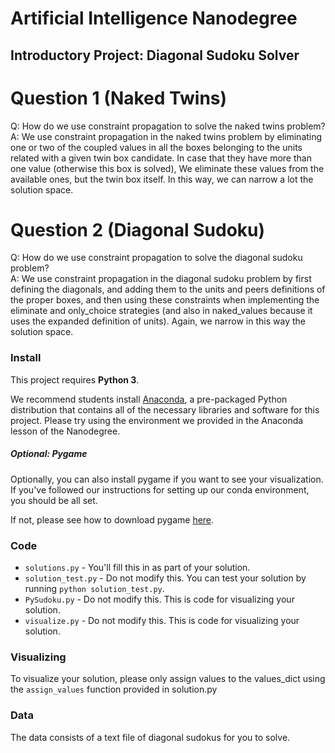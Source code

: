 # Artificial Intelligence Nanodegree
## Introductory Project: Diagonal Sudoku Solver

# Question 1 (Naked Twins)
Q: How do we use constraint propagation to solve the naked twins problem?  
A: We use constraint propagation in the naked twins problem by eliminating one or two of the coupled values in all the boxes belonging to the units related with a given twin box candidate. In case that they have more than one value (otherwise this box is solved), We eliminate these values from the available ones, but the twin box itself. In this way, we can narrow a lot the solution space.

# Question 2 (Diagonal Sudoku)
Q: How do we use constraint propagation to solve the diagonal sudoku problem?  
A: We use constraint propagation in the diagonal sudoku problem by first defining the diagonals, and adding them to the units and peers definitions of the proper boxes, and then using these constraints when implementing the eliminate and only_choice strategies (and also in naked_values because it uses the expanded definition of units). Again, we narrow in this way the solution space.

### Install

This project requires **Python 3**.

We recommend students install [Anaconda](https://www.continuum.io/downloads), a pre-packaged Python distribution that contains all of the necessary libraries and software for this project. 
Please try using the environment we provided in the Anaconda lesson of the Nanodegree.

##### Optional: Pygame

Optionally, you can also install pygame if you want to see your visualization. If you've followed our instructions for setting up our conda environment, you should be all set.

If not, please see how to download pygame [here](http://www.pygame.org/download.shtml).

### Code

* `solutions.py` - You'll fill this in as part of your solution.
* `solution_test.py` - Do not modify this. You can test your solution by running `python solution_test.py`.
* `PySudoku.py` - Do not modify this. This is code for visualizing your solution.
* `visualize.py` - Do not modify this. This is code for visualizing your solution.

### Visualizing

To visualize your solution, please only assign values to the values_dict using the ```assign_values``` function provided in solution.py

### Data

The data consists of a text file of diagonal sudokus for you to solve.